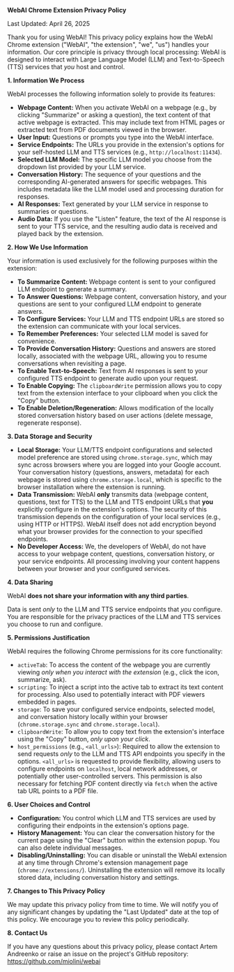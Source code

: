 **WebAI Chrome Extension Privacy Policy**

Last Updated: April 26, 2025

Thank you for using WebAI! This privacy policy explains how the WebAI Chrome extension ("WebAI", "the extension", "we", "us") handles your information. Our core principle is privacy through local processing: WebAI is designed to interact with Large Language Model (LLM) and Text-to-Speech (TTS) services that *you* host and control.

**1. Information We Process**

WebAI processes the following information solely to provide its features:

*   **Webpage Content:** When you activate WebAI on a webpage (e.g., by clicking "Summarize" or asking a question), the text content of that active webpage is extracted. This may include text from HTML pages or extracted text from PDF documents viewed in the browser.
*   **User Input:** Questions or prompts you type into the WebAI interface.
*   **Service Endpoints:** The URLs you provide in the extension's options for your self-hosted LLM and TTS services (e.g., `http://localhost:11434`).
*   **Selected LLM Model:** The specific LLM model you choose from the dropdown list provided by your LLM service.
*   **Conversation History:** The sequence of your questions and the corresponding AI-generated answers for specific webpages. This includes metadata like the LLM model used and processing duration for responses.
*   **AI Responses:** Text generated by your LLM service in response to summaries or questions.
*   **Audio Data:** If you use the "Listen" feature, the text of the AI response is sent to your TTS service, and the resulting audio data is received and played back by the extension.

**2. How We Use Information**

Your information is used exclusively for the following purposes within the extension:

*   **To Summarize Content:** Webpage content is sent to your configured LLM endpoint to generate a summary.
*   **To Answer Questions:** Webpage content, conversation history, and your questions are sent to your configured LLM endpoint to generate answers.
*   **To Configure Services:** Your LLM and TTS endpoint URLs are stored so the extension can communicate with your local services.
*   **To Remember Preferences:** Your selected LLM model is saved for convenience.
*   **To Provide Conversation History:** Questions and answers are stored locally, associated with the webpage URL, allowing you to resume conversations when revisiting a page.
*   **To Enable Text-to-Speech:** Text from AI responses is sent to your configured TTS endpoint to generate audio upon your request.
*   **To Enable Copying:** The `clipboardWrite` permission allows you to copy text from the extension interface to your clipboard when you click the "Copy" button.
*   **To Enable Deletion/Regeneration:** Allows modification of the locally stored conversation history based on user actions (delete message, regenerate response).

**3. Data Storage and Security**

*   **Local Storage:** Your LLM/TTS endpoint configurations and selected model preference are stored using `chrome.storage.sync`, which may sync across browsers where you are logged into your Google account. Your conversation history (questions, answers, metadata) for each webpage is stored using `chrome.storage.local`, which is specific to the browser installation where the extension is running.
*   **Data Transmission:** WebAI **only** transmits data (webpage content, questions, text for TTS) to the LLM and TTS endpoint URLs that **you** explicitly configure in the extension's options. The security of this transmission depends on the configuration of your local services (e.g., using HTTP or HTTPS). WebAI itself does not add encryption beyond what your browser provides for the connection to your specified endpoints.
*   **No Developer Access:** We, the developers of WebAI, do not have access to your webpage content, questions, conversation history, or your service endpoints. All processing involving your content happens between your browser and your configured services.

**4. Data Sharing**

WebAI **does not share your information with any third parties**.

Data is sent *only* to the LLM and TTS service endpoints that *you* configure. You are responsible for the privacy practices of the LLM and TTS services you choose to run and configure.

**5. Permissions Justification**

WebAI requires the following Chrome permissions for its core functionality:

*   `activeTab`: To access the content of the webpage you are currently viewing *only when you interact with the extension* (e.g., click the icon, summarize, ask).
*   `scripting`: To inject a script into the active tab to extract its text content for processing. Also used to potentially interact with PDF viewers embedded in pages.
*   `storage`: To save your configured service endpoints, selected model, and conversation history locally within your browser (`chrome.storage.sync` and `chrome.storage.local`).
*   `clipboardWrite`: To allow you to copy text from the extension's interface using the "Copy" button, *only upon your click*.
*   `host_permissions` (e.g., `<all_urls>`): Required to allow the extension to send requests *only* to the LLM and TTS API endpoints you specify in the options. `<all_urls>` is requested to provide flexibility, allowing users to configure endpoints on `localhost`, local network addresses, or potentially other user-controlled servers. This permission is also necessary for fetching PDF content directly via `fetch` when the active tab URL points to a PDF file.

**6. User Choices and Control**

*   **Configuration:** You control which LLM and TTS services are used by configuring their endpoints in the extension's options page.
*   **History Management:** You can clear the conversation history for the current page using the "Clear" button within the extension popup. You can also delete individual messages.
*   **Disabling/Uninstalling:** You can disable or uninstall the WebAI extension at any time through Chrome's extension management page (`chrome://extensions/`). Uninstalling the extension will remove its locally stored data, including conversation history and settings.

**7. Changes to This Privacy Policy**

We may update this privacy policy from time to time. We will notify you of any significant changes by updating the "Last Updated" date at the top of this policy. We encourage you to review this policy periodically.

**8. Contact Us**

If you have any questions about this privacy policy, please contact Artem Andreenko or raise an issue on the project's GitHub repository: https://github.com/miolini/webai